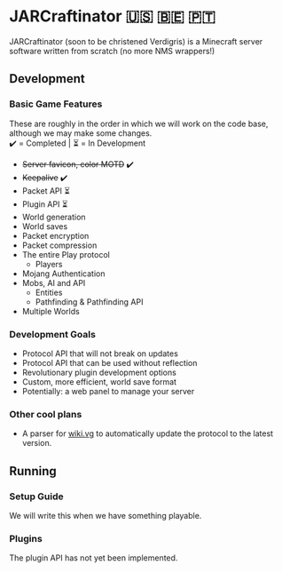 # JARCraftinator 🇺🇸 🇧🇪 🇵🇹 #

JARCraftinator (soon to be christened Verdigris) is a Minecraft server software written from scratch (no more NMS wrappers!)

## Development
### Basic Game Features
These are roughly in the order in which we will work on the code base, although we may make some changes.  
:heavy_check_mark: = Completed | :hourglass_flowing_sand: = In Development

- ~~Server favicon, color MOTD~~ :heavy_check_mark:
- ~~Keepalive~~ :heavy_check_mark:
- Packet API :hourglass_flowing_sand:
- Plugin API :hourglass_flowing_sand:
- World generation
- World saves
- Packet encryption
- Packet compression
- The entire Play protocol
  - Players
- Mojang Authentication
- Mobs, AI and API
  - Entities
  - Pathfinding & Pathfinding API
- Multiple Worlds

### Development Goals
- Protocol API that will not break on updates
- Protocol API that can be used without reflection
- Revolutionary plugin development options
- Custom, more efficient, world save format
- Potentially: a web panel to manage your server

### Other cool plans
- A parser for [wiki.vg](http://wiki.vg/) to automatically update the protocol to the latest version.

## Running
### Setup Guide
We will write this when we have something playable.

### Plugins
The plugin API has not yet been implemented.
